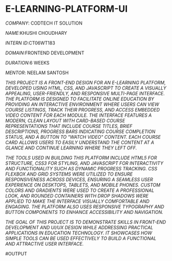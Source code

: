 # E-LEARNING-PLATFORM-UI

*COMPANY*: CODTECH IT SOLUTION

*NAME*:KHUSHI CHOUDHARY

*INTERN ID*:CT06WT183

*DOMAIN*:FRONTEND DEVELOPMENT

*DURATION*:6 WEEKS

*MENTOR*: NEELAM SANTOSH

*THIS PROJECT IS A FRONT-END DESIGN FOR AN E-LEARNING PLATFORM, DEVELOPED USING HTML, CSS, AND JAVASCRIPT TO CREATE A VISUALLY APPEALING, USER-FRIENDLY, AND RESPONSIVE MULTI-PAGE INTERFACE. THE PLATFORM IS DESIGNED TO FACILITATE ONLINE EDUCATION BY PROVIDING AN INTERACTIVE ENVIRONMENT WHERE USERS CAN VIEW COURSE LISTINGS, TRACK THEIR PROGRESS, AND ACCESS EMBEDDED VIDEO CONTENT FOR EACH MODULE. THE INTERFACE FEATURES A MODERN, CLEAN LAYOUT WITH CARD-BASED COURSE REPRESENTATIONS THAT INCLUDE COURSE TITLES, BRIEF DESCRIPTIONS, PROGRESS BARS INDICATING COURSE COMPLETION STATUS, AND A BUTTON TO "WATCH VIDEO" CONTENT. EACH COURSE CARD ALLOWS USERS TO EASILY UNDERSTAND THE CONTENT AT A GLANCE AND CONTINUE LEARNING WHERE THEY LEFT OFF.*

*THE TOOLS USED IN BUILDING THIS PLATFORM INCLUDE HTML5 FOR STRUCTURE, CSS3 FOR STYLING, AND JAVASCRIPT FOR INTERACTIVITY AND FUNCTIONALITY SUCH AS DYNAMIC PROGRESS TRACKING. CSS FLEXBOX AND GRID SYSTEMS WERE UTILIZED TO ENSURE RESPONSIVENESS ACROSS DEVICES, ENSURING A SEAMLESS USER EXPERIENCE ON DESKTOPS, TABLETS, AND MOBILE PHONES. CUSTOM COLORS AND GRADIENTS WERE USED TO CREATE A PROFESSIONAL LOOK, AND ROUNDED CONTAINERS WITH DROP SHADOWS WERE APPLIED TO MAKE THE INTERFACE VISUALLY COMFORTABLE AND ENGAGING. THE PLATFORM ALSO USES RESPONSIVE TYPOGRAPHY AND BUTTON COMPONENTS TO ENHANCE ACCESSIBILITY AND NAVIGATION.*

*THE GOAL OF THIS PROJECT IS TO DEMONSTRATE SKILLS IN FRONT-END DEVELOPMENT AND UI/UX DESIGN WHILE ADDRESSING PRACTICAL APPLICATIONS IN EDUCATION TECHNOLOGY. IT SHOWCASES HOW SIMPLE TOOLS CAN BE USED EFFECTIVELY TO BUILD A FUNCTIONAL AND ATTRACTIVE USER INTERFACE.*

#OUTPUT

